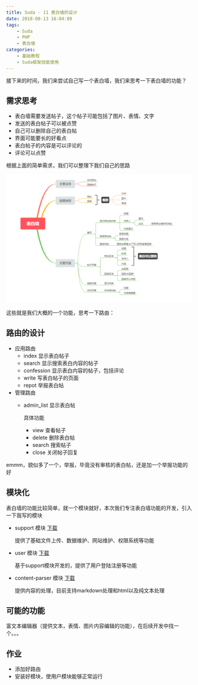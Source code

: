 ```yaml
---
title: Suda - 11 表白墙的设计 
date: 2018-08-13 16:04:09
tags:
    - Suda
    - PHP
    - 表白墙
categories:
    - 基础教程
    - Suda框架技能使用
---
```


接下来的时间，我们来尝试自己写一个表白墙，我们来思考一下表白墙的功能？

<!-- more -->

## 需求思考

- 表白墙需要发送帖子，这个帖子可能包括了图片、表情、文字
- 发送的表白帖子可以被点赞
- 自己可以删除自己的表白帖
- 界面可能要长的好看点
- 表白帖子的内容是可以评论的
- 评论可以点赞

根据上面的简单需求，我们可以整理下我们自己的思路

![](suda-confession-wall-design/1.png)

这些就是我们大概的一个功能，思考一下路由：

## 路由的设计

- 应用路由
    - index 显示表白帖子
    - search 显示搜索表白内容的帖子
    - confession 显示表白内容的帖子，包括评论
    - write 写表白帖子的页面
    - repot 举报表白帖
- 管理路由
    - admin_list 显示表白帖

        具体功能
        - view 查看帖子
        - delete 删除表白帖
        - search 搜索帖子
        - close 关闭帖子回复
    
emmm，貌似多了一个，举报，毕竟没有审核的表白帖，还是加一个举报功能的好

## 模块化

表白墙的功能比较简单，就一个模块就好，本次我们专注表白墙功能的开发，引入一下我写的模块

- support 模块 [下载](suda-confession-wall-design/dxkite-support.18.08.13.mod)

    提供了基础文件上传、数据维护、网站维护、权限系统等功能
- user 模块 [下载](suda-confession-wall-design/dxkite-user.18.08.13.mod)

    基于support模块开发的，提供了用户登陆注册等功能
- content-parser 模块 [下载](suda-confession-wall-design/dxkite-content-parser.18.08.13.mod)

    提供内容的处理，目前支持markdown处理和html以及纯文本处理

## 可能的功能

富文本编辑器（提供文本，表情、图片内容编辑的功能），在后续开发中找一个。。。

## 作业

- 添加好路由
- 安装好模块，使用户模块能够正常运行
